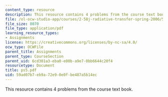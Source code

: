 ```yaml
---
content_type: resource
description: This resource contains 4 problems from the course text book.
file: /ol-ocw-studio-app/courses/2-58j-radiative-transfer-spring-2006/59ad07b7eb9a72e90e0fbe487a5b14ec_ps5.pdf
file_size: 8070
file_type: application/pdf
learning_resource_types:
- Assignments
license: https://creativecommons.org/licenses/by-nc-sa/4.0/
ocw_type: OCWFile
parent_title: Assignments
parent_type: CourseSection
parent_uid: 6cd301a3-eba0-e00b-a9e7-0bb6644c20f4
resourcetype: Document
title: ps5.pdf
uid: 59ad07b7-eb9a-72e9-0e0f-be487a5b14ec
---
```

This resource contains 4 problems from the course text book.
